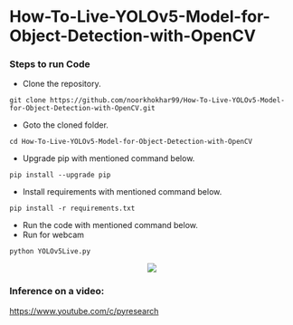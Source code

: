 # How-To-Live-YOLOv5-Model-for-Object-Detection-with-OpenCV






### Steps to run Code
- Clone the repository.
```
git clone https://github.com/noorkhokhar99/How-To-Live-YOLOv5-Model-for-Object-Detection-with-OpenCV.git
```
- Goto the cloned folder.
```
cd How-To-Live-YOLOv5-Model-for-Object-Detection-with-OpenCV
```
- Upgrade pip with mentioned command below.
```
pip install --upgrade pip
```
- Install requirements with mentioned command below.
```
pip install -r requirements.txt
```
- Run the code with mentioned command below.
 - Run for webcam
 
`python YOLOv5Live.py`


<p align="center">
<img src="https://github.com/noorkhokhar99/How-To-Live-YOLOv5-Model-for-Object-Detection-with-OpenCV/blob/main/Yellow%20Modern%20Tutorial%20YouTube%20Thumbnail.png">
</p>






### Inference on a video:
https://www.youtube.com/c/pyresearch
